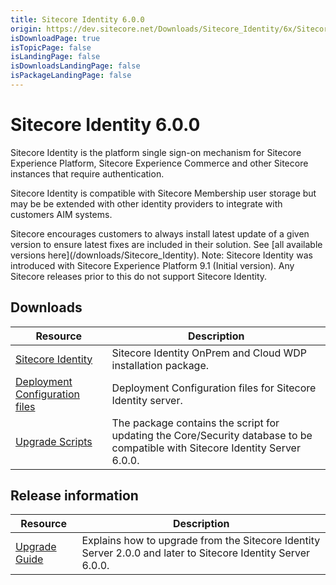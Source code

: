 ```yaml
---
title: Sitecore Identity 6.0.0
origin: https://dev.sitecore.net/Downloads/Sitecore_Identity/6x/Sitecore_Identity_600
isDownloadPage: true
isTopicPage: false
isLandingPage: false
isDownloadsLandingPage: false
isPackageLandingPage: false
---
```


# Sitecore Identity 6.0.0

Sitecore Identity is the platform single sign-on mechanism for Sitecore Experience Platform, Sitecore Experience Commerce and other Sitecore instances that require authentication.

Sitecore Identity is compatible with Sitecore Membership user storage but may be be extended with other identity providers to integrate with customers AIM systems.

  <Alert variant='warning' mb={4}>
    <AlertIcon />
    Sitecore encourages customers to always install latest update of a given version to ensure latest fixes are included in their solution. See [all available versions here](/downloads/Sitecore_Identity).
  </Alert>
  
  <Alert variant='warning' mb={4}>
    <AlertIcon />
    Note: Sitecore Identity was introduced with Sitecore Experience Platform 9.1 (Initial version). Any Sitecore releases prior to this do not support Sitecore Identity.
  </Alert>
  

## Downloads

 | Resource | Description |
 | --- | --- |
 | [Sitecore Identity](https://scdp.blob.core.windows.net/downloads/Sitecore%20Identity/6x/Sitecore%20Identity%20600/Secure/Sitecore.IdentityServer.6.0.0-r00301.scwdp.zip) | Sitecore Identity OnPrem and Cloud WDP installation package. |
 | [Deployment Configuration files](https://scdp.blob.core.windows.net/downloads/Sitecore%20Identity/6x/Sitecore%20Identity%20600/Secure/IdentityServer%20Deployment%20Configuration%206.0.0.zip) | Deployment Configuration files for Sitecore Identity server. |
 | [Upgrade Scripts](https://scdp.blob.core.windows.net/downloads/Sitecore%20Identity/6x/Sitecore%20Identity%20600/Secure/Sitecore.IdentityServer.UpgradeScripts.6.0.0.zip) | The package contains the script for updating the Core/Security database to be compatible with Sitecore Identity Server 6.0.0. |

## Release information

 | Resource | Description |
 | --- | --- |
 | [Upgrade Guide](https://scdp.blob.core.windows.net/downloads/Sitecore%20Identity/6x/Sitecore%20Identity%20600/Secure/Sitecore-Identity-Server-6.0.0-Upgrade-Guide-en.pdf) | Explains how to upgrade from the Sitecore Identity Server 2.0.0 and later to Sitecore Identity Server 6.0.0. |